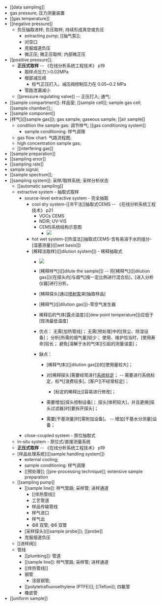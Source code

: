 - [[data sampling]]
- gas pressure; 压力测量装置
- [[gas temperature]]
- [[negative pressure]]
    - 负压抽取进样; 负压取样; 持续形成真空或负压
        - extracting pump; [[抽气泵]]; 
        - 对空口
        - 克服烟道负压
        - 微正压; 微正压取样; 内部微正压
- [[positive pressure]]; 
    - **正压式取样** -- 《在线分析系统工程技术》 p19
        - 取样点压力＞0.02MPa
        - 根部减压阀
            - 标气正压打入，减压阀控制压力在 0.05~0.2 MPa
        - 管路泄漏减小
    - [[pressure regulating valve]] -- 正压打入; 通气;
- [[sample compartment]]: 样品室; [[sample cell]]; sample gas cell; [[sample chamber]];; 
- [[sample component]]
- [样气]([[sample gas]]); gas sample; gaseous sample; [[air sample]]
    - condition the sample gas: 调节样气; [[gas conditioning system]]
        - sample conditioning: 样气调理
    - gas flow chart: 气路流程图;
    - high concentration sample gas;
    - [[interfering gas]]
- [[sample preparation]]
- [[sampling error]]
- [[sampling rate]]
- sample signal; 
- [[sample spectrum]];
- [[sampling system]]: 采样/取样系统; 采样分析状态
    - [[automatic sampling]]
    - extractive system - 抽取式取样
        - source-level extractive system - 完全抽取
            - cool dry system-[[冷干法]]抽取式CEMS -- 《在线分析系统工程技术》 p21
                - VOCs CEMS
                - NDIR; UV-VIS
                - CEMS系统结构示意图
                    - ![](https://firebasestorage.googleapis.com/v0/b/firescript-577a2.appspot.com/o/imgs%2Fapp%2FXELiu-NovaKG%2FtZNY06wmaC.jpg?alt=media&token=6d8331cc-6ac8-4d22-bbd8-7ea77f589834)
            - hot wet system-[[热湿法]]抽取式CEMS-含有易溶于水的组分-[湿基测量]([[wet basis]])
            - [稀释法取样]([[dilution system]]) - 稀释抽取式
                - ![](https://firebasestorage.googleapis.com/v0/b/firescript-577a2.appspot.com/o/imgs%2Fapp%2FXELiu-NovaKG%2FxFRFoNYSDA.png?alt=media&token=e24f4a82-e330-4280-b2c2-79d6a66a5654)
                - [稀释样气]([[dilute the sample]]) -- 将[稀释气]([[dilution gas]])[在探头内]与烟气[按一定比例进行混合后]，[进入分析仪器]进行分析。
                - [稀释探头]通过[喷射泵](((NFl37p3JQ)))来[抽取样品]
                - [稀释气]([[dilution gas]])-零空气发生器
                - 稀释后的气体[露点温度]([[dew point temperature]])应低于[现场最低温度]
                - 优点：
无需[加热管线]；
无需[预处理]中的[除尘、除湿设备]；
分析[所需的烟气量]较少；
使用、维护恰当时，[使用寿命]较长；
避免[溶解于水的气体][引起的测量误差]；
                - 缺点：

                    - [稀释气体]([[dilution gas]])的[使用量较大]；

                    - 对[稀释探头]需要经常进行[系统标定](((Ts700DEI1)))； -- 需要进行系统标定，标气[浪费较多]，[客户][不经常标定]；

                        - [标定的稀释比][容易进行修改]；
                    - 需要增加[探头控制设备]；
探头[体积较大]，并且更换[探头过滤器]时[要拆开探头]；

                    - 需要[干基测量]时[需附加设备]。 -- 增加[干基水分测量]设备；
        - close-coupled system - 原位抽取式
    - in-situ system - 原位式/直接测量系统
    - **正压式取样** -- 《在线分析系统工程技术》 p19
    - [样品处理系统]([[sample handling system]])
        - external cooling;
        - sample conditioning: 样气调理
        - [[预处理]]; [[pre-processing technique]]; extensive sample preparation
    - [[sampling pump]] 
        - [[sample line]]: 样气管路; 采样管; 进样通道
            - [[伴热管线]]
            - 工艺管道
            - 样品传输管线
            - 样气进口
            - 样气出
            - Φ8 双管; Φ6 双管
        - [采样探头]([[sample probe]]); [[probe]]
        - 克服烟道负压
    - [[进样阀]]
    - 管线
        - [[plumbing]]: 管道
        - [[sample line]]: 样气管路; 采样管; 进样通道
        - [[伴热管线]]
        - 钢管
            - 涂层钢管; 
        - [[polytetrafluoroethylene (PTFE)]]; [[Teflon]]; 四氟管
        - 橡皮管
- [[uniform sample]]
